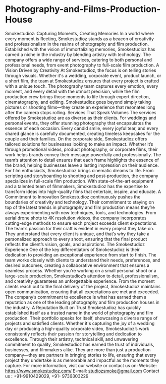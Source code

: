 # Photography-and-Films-Production-House
Smokestudioz: Capturing Moments, Creating Memories
In a world where every moment is fleeting, Smokestudioz stands as a beacon of creativity and professionalism in the realms of photography and film production. Established with the vision of immortalizing memories, Smokestudioz has carved a niche in the industry by blending artistry with technology. The company offers a wide range of services, catering to both personal and professional needs, from event photography to full-scale film production.
A Vision Driven by Creativity
At Smokestudioz, the focus is on telling stories through visuals. Whether it's a wedding, corporate event, product launch, or a short film, the team at Smokestudioz ensures that every project is crafted with a unique touch. The photography team captures every emotion, every moment, and every detail with the utmost precision, while the film production crew brings those moments to life through expert direction, cinematography, and editing. Smokestudioz goes beyond simply taking pictures or shooting films—they create an experience that resonates long after the camera stops rolling.
Services That Speak Volumes
The services offered by Smokestudioz are as diverse as their clients. For weddings and personal events, they offer stunning photography that encapsulates the essence of each occasion. Every candid smile, every joyful tear, and every shared glance is carefully documented, creating timeless keepsakes for the couple and their families.
On the corporate side, Smokestudioz offers tailored solutions for businesses looking to make an impact. Whether it’s through promotional videos, product photography, or corporate films, their work helps brands convey their message powerfully and professionally. The team’s attention to detail ensures that each frame highlights the essence of the brand, helping businesses leave a lasting impression on their audience.
For film enthusiasts, Smokestudioz brings cinematic dreams to life. From scripting and storyboarding to shooting and post-production, the company specializes in full-scale film production. With state-of-the-art equipment and a talented team of filmmakers, Smokestudioz has the expertise to transform ideas into high-quality films that entertain, inspire, and educate.
A Commitment to Innovation
Smokestudioz continuously pushes the boundaries of creativity and technology. Their commitment to staying on top of the latest trends in photography and film production means they’re always experimenting with new techniques, tools, and technologies. From aerial drone shots to 4K resolution videos, the company incorporates cutting-edge methods to ensure each project exceeds client expectations.
The team’s passion for their craft is evident in every project they take on. They understand that every client is unique, and that’s why they take a personalized approach to every shoot, ensuring that the final product reflects the client’s vision, goals, and aspirations.
The Smokestudioz Experience
One of the key differentiators of Smokestudioz is their dedication to providing an exceptional experience from start to finish. The team works closely with clients to understand their needs, preferences, and desired outcomes, creating a collaborative environment that ensures a seamless process. Whether you’re working on a small personal shoot or a large-scale production, Smokestudioz’s attention to detail, professionalism, and creativity guarantees an unforgettable experience.
From the moment clients reach out to the final delivery of the project, Smokestudioz maintains open communication, ensuring that all expectations are met and exceeded. The company’s commitment to excellence is what has earned them a reputation as one of the leading photography and film production houses in the industry.
A Reputation Built on Trust
Smokestudioz has quickly established itself as a trusted name in the world of photography and film production. Their portfolio speaks for itself, showcasing a diverse range of projects and satisfied clients. Whether it's capturing the joy of a wedding day or producing a high-quality corporate video, Smokestudioz’s work consistently reflects their passion for storytelling and dedication to excellence.
Through their artistry, technical skill, and unwavering commitment to quality, Smokestudioz has earned the trust of individuals, businesses, and filmmakers alike. They are more than just a production company—they are partners in bringing stories to life, ensuring that every project they undertake is as memorable and impactful as the moments they capture.
For more information, visit our website or contact us on:
Website: https://www.smokestudioz.com/
E-mail: studiozsmoke@gmail.com 
Contact us : +91-9910429029, +91- 9736303229
